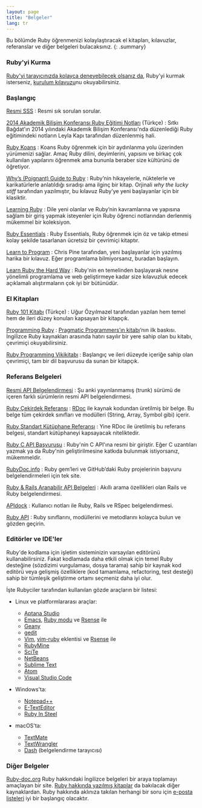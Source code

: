 ```yaml
---
layout: page
title: "Belgeler"
lang: tr
---
```


Bu bölümde Ruby öğrenmenizi kolaylaştıracak el kitapları, kılavuzlar,
referanslar ve diğer belgeleri bulacaksınız.
{: .summary}

### Ruby'yi Kurma

[Ruby'yi tarayıcınızda kolayca deneyebilecek olsanız da][1], Ruby'yi kurmak
isterseniz, [kurulum kılavuzu](installation/)nu okuyabilirsiniz.

### Başlangıç

[Resmi SSS](/en/documentation/faq/)
: Resmi sık sorulan sorular.

[2014 Akademik Bilişim Konferansı Ruby Eğitimi Notları][ab2014-ruby-notlari] (Türkçe)
: Sıtkı Bağdat'ın 2014 yılındaki Akademik Bilişim Konferansı'nda düzenlediği
  Ruby eğitimindeki notların Leyla Kapı tarafından düzenlenmiş hali.

[Ruby Koans][2]
: Koans Ruby öğrenmek için bir aydınlanma yolu üzerinden yürümenizi
  sağlar. Amaç Ruby dilini, deyimlerini, yapısını ve birkaç çok
  kullanılan yapılarını öğrenmek ama bununla beraber size kültürünü de
  öğretiyor.

[Why’s (Poignant) Guide to Ruby][5]
: Ruby’nin hikayelerle, nüktelerle ve karikatürlerle anlatıldığı
  sıradışı ama ilginç bir kitap. Orjinali *why the lucky stiff*
  tarafından yazılmıştır, bu kılavuz Ruby’ye yeni başlayanlar için bir
  klasiktir.

[Learning Ruby][6]
: Dile yeni olanlar ve Ruby’nin kavramlarına ve yapısına sağlam bir
  giriş yapmak isteyenler için Ruby öğrenci notlarından derlenmiş
  mükemmel bir koleksiyon.

[Ruby Essentials][7]
: Ruby Essentials, Ruby öğrenmek için öz ve takip etmesi kolay şekilde
  tasarlanan ücretsiz bir çevrimiçi kitaptır.

[Learn to Program][8]
: Chris Pine tarafından, yeni başlayanlar için yazılmış harika bir
  kılavuz. Eğer programlama bilmiyorsanız, buradan başlayın.

[Learn Ruby the Hard Way][38]
: Ruby'nin en temelinden başlayarak nesne yönelimli programlama ve web
  geliştirmeye kadar size kılavuzluk edecek açıklamalı alıştırmaların çok iyi
  bir bütünüdür.

### El Kitapları

[Ruby 101 Kitabı][ruby-101-kitabi] (Türkçe)
: Uğur Özyılmazel tarafından yazılan hem temel hem de ileri düzey konuları
  kapsayan bir kitapçık.

[Programming Ruby][9]
: [Pragmatic Programmers’ın kitabı][10]‘nın ilk baskısı. İngilizce Ruby
  kaynakları arasında hatırı sayılır bir yere sahip olan bu kitabı,
  çevrimiçi okuyabilirsiniz.

[Ruby Programming Vikikitabı][12]
: Başlangıç ve ileri düzeyde içeriğe sahip olan çevrimiçi, tam bir dil
  başvurusu da sunan bir kitapçık.

### Referans Belgeleri

[Resmi API Belgelendirmesi][docs-rlo-en]
: Şu anki yayınlanmamış (trunk) sürümü de içeren farklı sürümlerin resmi API
  belgelendirmesi.

[Ruby Çekirdek Referansı][13]
: [RDoc][14] ile kaynak kodundan üretilmiş bir belge. Bu belge tüm
  çekirdek sınıfları ve modülleri (String, Array, Symbol gibi) içerir.

[Ruby Standart Kütüphane Referansı][15]
: Yine RDoc ile üretilmiş bu referans belgesi, standart kütüphaneyi
  kapsayacak niteliktedir.

[Ruby C API Başvurusu][extensions]
: Ruby'nin C API'ına resmi bir giriştir.
  Eğer C uzantıları yazmak ya da Ruby'nin geliştirilmesine katkıda bulunmak
  istiyorsanız, mükemmeldir.

[RubyDoc.info][16]
: Ruby gem’leri ve GitHub’daki Ruby projelerinin başvuru belgelendirmeleri için
  tek site.

[Ruby & Rails Aranabilir API Belgeleri][17]
: Akıllı arama özellikleri olan Rails ve Ruby belgelendirmesi.

[APIdock][18]
: Kullanıcı notları ile Ruby, Rails ve RSpec belgelendirmesi.

[Ruby API][40]
: Ruby sınıflarını, modüllerini ve metodlarını kolayca bulun ve gözden geçirin.

### Editörler ve IDE'ler

Ruby'de kodlama için işletim sisteminizin varsayılan editörünü
kullanabilirsiniz. Fakat kodlamada daha etkili olmak için temel Ruby
desteğine (sözdizimi vurgulaması, dosya tarama) sahip bir kaynak kod editörü
veya gelişmiş özelliklere (kod tamamlama, refactoring, test desteği) sahip
bir tümleşik geliştirme ortamı seçmeniz daha iyi olur.

İşte Rubyciler tarafından kullanılan gözde araçların bir listesi:

* Linux ve platformlararası araçlar:
  * [Aptana Studio][19]
  * [Emacs][20], [Ruby modu][21] ve [Rsense][22] ile
  * [Geany][23]
  * [gedit][24]
  * [Vim][25], [vim-ruby][26] eklentisi ve [Rsense][22] ile
  * [RubyMine][27]
  * [SciTe][28]
  * [NetBeans][36]
  * [Sublime Text][37]
  * [Atom][atom]
  * [Visual Studio Code][vscode]

* Windows'ta:
  * [Notepad++][29]
  * [E-TextEditor][30]
  * [Ruby In Steel][31]

* macOS'ta:
  * [TextMate][32]
  * [TextWrangler][33]
  * [Dash][39] (belgelendirme tarayıcısı)

### Diğer Belgeler

[Ruby-doc.org][34] Ruby hakkındaki İngilizce belgeleri bir araya
toplamayı amaçlayan bir site. [Ruby hakkında yazılmış kitaplar][35] da
bakılacak diğer kaynaklardan. Ruby hakkında aklınıza takılan herhangi bir soru
için [e-posta listeleri](/tr/community/mailing-lists/) iyi bir başlangıç
olacaktır.



[1]: https://ruby.github.io/TryRuby/
[2]: http://rubykoans.com/
[5]: http://mislav.uniqpath.com/poignant-guide/
[6]: http://rubylearning.com/
[7]: http://www.techotopia.com/index.php/Ruby_Essentials
[8]: http://pine.fm/LearnToProgram/
[9]: http://www.ruby-doc.org/docs/ProgrammingRuby/
[10]: http://pragmaticprogrammer.com/titles/ruby/index.html
[12]: http://en.wikibooks.org/wiki/Ruby_programming_language
[13]: http://www.ruby-doc.org/core
[14]: https://ruby.github.io/rdoc/
[15]: http://www.ruby-doc.org/stdlib
[extensions]: https://docs.ruby-lang.org/en/master/extension_rdoc.html
[16]: http://www.rubydoc.info/
[17]: http://rubydocs.org/
[18]: http://apidock.com/
[19]: http://www.aptana.com/
[20]: http://www.gnu.org/software/emacs/
[21]: http://www.emacswiki.org/emacs/RubyMode
[22]: http://rsense.github.io/
[23]: http://www.geany.org/
[24]: http://projects.gnome.org/gedit/screenshots.html
[25]: http://www.vim.org/
[26]: https://github.com/vim-ruby/vim-ruby
[27]: http://www.jetbrains.com/ruby/
[28]: http://www.scintilla.org/SciTE.html
[29]: http://notepad-plus-plus.org/
[30]: http://www.e-texteditor.com/
[31]: http://www.sapphiresteel.com/
[32]: http://macromates.com/
[33]: http://www.barebones.com/products/textwrangler/
[34]: http://ruby-doc.org
[35]: http://www.ruby-doc.org/bookstore
[36]: https://netbeans.org/
[37]: http://www.sublimetext.com/
[38]: https://learncodethehardway.org/ruby/
[39]: http://kapeli.com/dash
[40]: https://rubyapi.org/
[docs-rlo-en]: https://docs.ruby-lang.org/en/
[atom]: https://atom.io/
[vscode]: https://code.visualstudio.com/
[ruby-kullanici-kilavuzu]: http://www.belgeler.org/uygulamalar/ruby/ruby-ug.html
[ruby-101-kitabi]: https://vigo.gitbooks.io/ruby-101/
[ab2014-ruby-notlari]: https://github.com/leylaKapi/AB2014-Ruby-Programlama-Dili/blob/master/Ruby_AB2014.md
